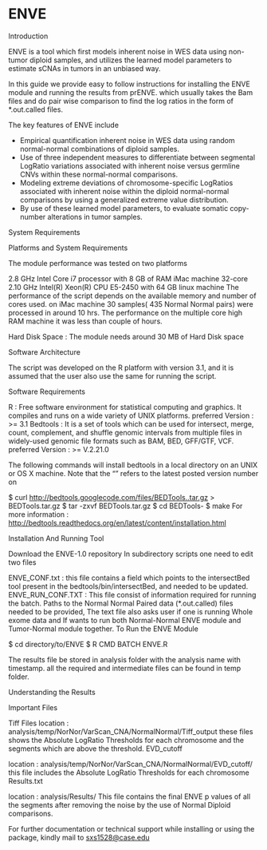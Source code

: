 ENVE
====

Introduction

ENVE is a tool which first models inherent noise in WES data using non-tumor diploid samples, and utilizes the learned model parameters to estimate sCNAs in tumors in an unbiased way.

In this guide we provide easy to follow instructions for installing the ENVE module and running the results from prENVE. which usually takes the Bam files and do pair wise comparison to find the log ratios in the form of *.out.called files. 

The key features of ENVE include 
* Empirical quantification inherent noise in WES data using random normal-normal combinations of diploid samples.
* Use of three independent measures to differentiate between segmental LogRatio variations associated with inherent noise versus germline CNVs within these normal-normal comparisons.
* Modeling extreme deviations of chromosome-specific LogRatios associated with inherent noise within the diploid normal-normal comparisons by using a generalized extreme value distribution.
* By use of these learned model parameters, to evaluate somatic copy-number alterations in tumor samples. 

System Requirements

Platforms and System Requirements

The module performance was tested on two platforms

2.8 GHz Intel Core i7 processor with 8 GB of RAM iMac machine
32-core 2.10 GHz Intel(R) Xeon(R) CPU E5-2450 with 64 GB linux machine
The performance of the script depends on the available memory and number of cores used. on iMac machine 30 samples( 435 Normal Normal pairs) were processed in around 10 hrs. The performance on the multiple core high RAM machine it was less than couple of hours.

Hard Disk Space : The module needs around 30 MB of Hard Disk space

Software Architecture

The script was developed on the R platform with version 3.1, and it is assumed that the user also use the same for running the script.

Software Requirements

R : Free software environment for statistical computing and graphics. It compiles and runs on a wide variety of UNIX platforms. 
preferred Version : >= 3.1
Bedtools : It is a set of tools which can be used for intersect, merge, count, complement, and shuffle genomic intervals from multiple files in widely-used genomic file formats such as BAM, BED, GFF/GTF, VCF. 
preferred Version : >= V.2.21.0

The following commands will install bedtools in a local directory on an UNIX or OS X machine. Note that the “” refers to the latest posted version number on

$ curl http://bedtools.googlecode.com/files/BEDTools..tar.gz > BEDTools.tar.gz
$ tar -zxvf BEDTools.tar.gz
$ cd BEDTools-
$ make
For more information : http://bedtools.readthedocs.org/en/latest/content/installation.html


Installation And Running Tool

Download the ENVE-1.0 repository
In subdirectory scripts one need to edit two files

ENVE_CONF.txt : this file contains a field which points to the intersectBed tool present in the bedtools/bin/intersectBed, and needed to be updated.
ENVE_RUN_CONF.TXT : This file consist of information required for running the batch. Paths to the Normal Normal Paired data (*.out.called) files needed to be provided, The text file also asks user if one is running Whole exome data and If wants to run both Normal-Normal ENVE module and Tumor-Normal module together.
To Run the ENVE Module

$ cd directory/to/ENVE 
$ R CMD BATCH ENVE.R

The results file be stored in analysis folder with the analysis name with timestamp. all the required and intermediate files can be found in temp folder.


Understanding the Results

Important Files

Tiff Files
location : analysis/temp/NorNor/VarScan_CNA/NormalNormal/Tiff_output
these files shows the Absolute LogRatio Thresholds for each chromosome and the segments which are above the threshold.
EVD_cutoff

location : analysis/temp/NorNor/VarScan_CNA/NormalNormal/EVD_cutoff/
this file includes the Absolute LogRatio Thresholds for each chromosome
Results.txt

location : analysis/Results/
This file contains the final ENVE p values of all the segments after removing the noise by the use of Normal Diploid comparisons.


For further documentation or technical support while installing or using the package, kindly mail to sxs1528@case.edu 

